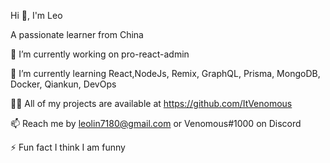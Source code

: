 Hi 👋, I'm Leo

A passionate learner from China


🔭 I’m currently working on pro-react-admin

🌱 I’m currently learning React,NodeJs, Remix, GraphQL, Prisma, MongoDB, Docker, Qiankun, DevOps

👨‍💻 All of my projects are available at https://github.com/ItVenomous

📫 Reach me by leolin7180@gmail.com or Venomous#1000 on Discord

⚡ Fun fact I think I am funny
